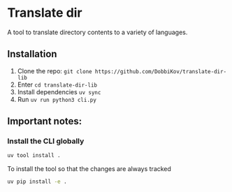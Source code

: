 # Translate dir
A tool to translate directory contents to a variety of languages.

## Installation
1. Clone the repo: `git clone https://github.com/DobbiKov/translate-dir-lib`
2. Enter `cd translate-dir-lib`
3. Install dependencies `uv sync`
4. Run `uv run python3 cli.py`

## Important notes:

### Install the CLI globally
```sh
uv tool install .
```

To install the tool so that the changes are always tracked
```sh
uv pip install -e .
```

